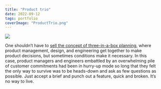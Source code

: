 ```yaml
---
title: "Product trio"
date: 2022-09-12
tags: portfolio
coverImage: "ProductTrio.png"
---
```


![](images/ProductTrio.png)

One shouldn’t have to [sell the concept of three-in-a-box planning](https://misc.jonplummer.com/portfolio/Product%20Trio.pdf), where product management, design, and engineering get together to make product decisions, but sometimes conditions make it necessary. In this case, product managers and engineers embattled by an overwhelming pile of customer commitments had been in hurry-up mode so long that they felt the only way to survive was to be heads-down and ask as few questions as possible. Just accept a brief and punch out a feature, quick and broken. It’s no way to live.
